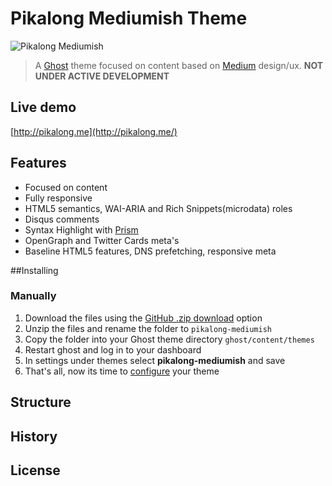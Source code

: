 # Pikalong Mediumish Theme
![Pikalong Mediumish](https://i.imgur.com/s0RLQnP.png)
> A [Ghost](https://ghost.org/) theme focused on content based on [Medium](https://medium.com) design/ux.
**NOT UNDER ACTIVE DEVELOPMENT**

## Live demo
[http://pikalong.me](http://pikalong.me/)

## Features

* Focused on content
* Fully responsive
* HTML5 semantics, WAI-ARIA and Rich Snippets(microdata) roles
* Disqus comments
* Syntax Highlight with [Prism](http://prismjs.com/)
* OpenGraph and Twitter Cards meta's
* Baseline HTML5 features, DNS prefetching, responsive meta

##Installing

### Manually
1. Download the files using the [GitHub .zip download](https://github.com/vunguyen9404/pikalong-mediumish/archive/master.zip) option
2. Unzip the files and rename the folder to `pikalong-mediumish`
4. Copy the folder into your Ghost theme directory `ghost/content/themes`
5. Restart ghost and log in to your dashboard
6. In settings under themes select **pikalong-mediumish** and save
7. That's all, now its time to [configure](#configuring) your theme

## Structure

## History

## License